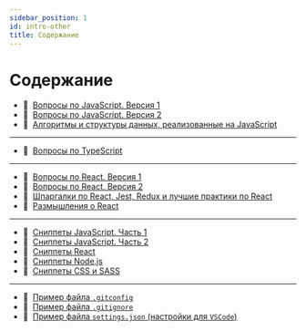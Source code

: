 ```yaml
---
sidebar_position: 1
id: intro-other
title: Содержание
---
```


# Содержание

- :memo:&nbsp;&nbsp;[Вопросы по JavaScript. Версия 1](./js-questions)
- :memo:&nbsp;&nbsp;[Вопросы по JavaScript. Версия 2](./js-questions2)
- :memo:&nbsp;&nbsp;[Алгоритмы и структуры данных, реализованные на JavaScript](./js-algorithms)

---

- :memo:&nbsp;&nbsp;[Вопросы по TypeScript](./ts-questions)

---

- :memo:&nbsp;&nbsp;[Вопросы по React. Версия 1](./react-questions)
- :memo:&nbsp;&nbsp;[Вопросы по React. Версия 2](./react-questions2)
- :memo:&nbsp;&nbsp;[Шпаргалки по React, Jest, Redux и лучшие практики по React](./best-practices)
- :page_facing_up:&nbsp;&nbsp;[Размышления о React](./react-philosophies)

---

- :bookmark:&nbsp;&nbsp;[Сниппеты JavaScript. Часть 1](./snippets-js)
- :bookmark:&nbsp;&nbsp;[Сниппеты JavaScript. Часть 2](./snippets-js2)
- :bookmark:&nbsp;&nbsp;[Сниппеты React](./snippets-react)
- :bookmark:&nbsp;&nbsp;[Сниппеты Node.js](./snippets-node)
- :bookmark:&nbsp;&nbsp;[Сниппеты CSS и SASS](./snippets-css)

---

- :floppy_disk:&nbsp;&nbsp;[Пример файла `.gitconfig`](./gitconfig)
- :floppy_disk:&nbsp;&nbsp;[Пример файла `.gitignore`](./gitignore)
- :floppy_disk:&nbsp;&nbsp;[Пример файла `settings.json` (настройки для `VSCode`)](./settings)
